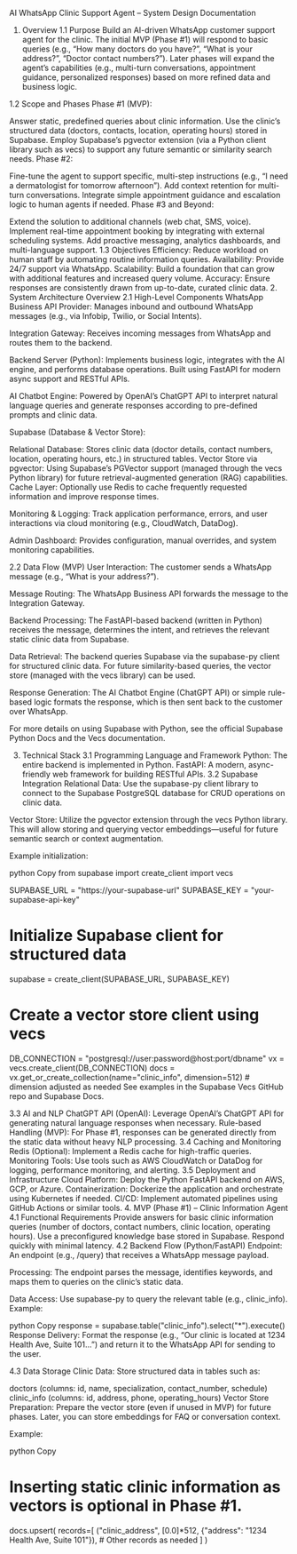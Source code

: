 AI WhatsApp Clinic Support Agent – System Design Documentation
1. Overview
1.1 Purpose
Build an AI-driven WhatsApp customer support agent for the clinic. The initial MVP (Phase #1) will respond to basic queries (e.g., “How many doctors do you have?”, “What is your address?”, “Doctor contact numbers?”). Later phases will expand the agent’s capabilities (e.g., multi-turn conversations, appointment guidance, personalized responses) based on more refined data and business logic.

1.2 Scope and Phases
Phase #1 (MVP):

Answer static, predefined queries about clinic information.
Use the clinic’s structured data (doctors, contacts, location, operating hours) stored in Supabase.
Employ Supabase’s pgvector extension (via a Python client library such as vecs) to support any future semantic or similarity search needs.
Phase #2:

Fine-tune the agent to support specific, multi-step instructions (e.g., “I need a dermatologist for tomorrow afternoon”).
Add context retention for multi-turn conversations.
Integrate simple appointment guidance and escalation logic to human agents if needed.
Phase #3 and Beyond:

Extend the solution to additional channels (web chat, SMS, voice).
Implement real-time appointment booking by integrating with external scheduling systems.
Add proactive messaging, analytics dashboards, and multi-language support.
1.3 Objectives
Efficiency: Reduce workload on human staff by automating routine information queries.
Availability: Provide 24/7 support via WhatsApp.
Scalability: Build a foundation that can grow with additional features and increased query volume.
Accuracy: Ensure responses are consistently drawn from up-to-date, curated clinic data.
2. System Architecture Overview
2.1 High-Level Components
WhatsApp Business API Provider:
Manages inbound and outbound WhatsApp messages (e.g., via Infobip, Twilio, or Social Intents).

Integration Gateway:
Receives incoming messages from WhatsApp and routes them to the backend.

Backend Server (Python):
Implements business logic, integrates with the AI engine, and performs database operations. Built using FastAPI for modern async support and RESTful APIs.

AI Chatbot Engine:
Powered by OpenAI’s ChatGPT API to interpret natural language queries and generate responses according to pre-defined prompts and clinic data.

Supabase (Database & Vector Store):

Relational Database: Stores clinic data (doctor details, contact numbers, location, operating hours, etc.) in structured tables.
Vector Store via pgvector: Using Supabase’s PGVector support (managed through the vecs Python library) for future retrieval-augmented generation (RAG) capabilities.
Cache Layer:
Optionally use Redis to cache frequently requested information and improve response times.

Monitoring & Logging:
Track application performance, errors, and user interactions via cloud monitoring (e.g., CloudWatch, DataDog).

Admin Dashboard:
Provides configuration, manual overrides, and system monitoring capabilities.

2.2 Data Flow (MVP)
User Interaction:
The customer sends a WhatsApp message (e.g., “What is your address?”).

Message Routing:
The WhatsApp Business API forwards the message to the Integration Gateway.

Backend Processing:
The FastAPI-based backend (written in Python) receives the message, determines the intent, and retrieves the relevant static clinic data from Supabase.

Data Retrieval:
The backend queries Supabase via the supabase-py client for structured clinic data. For future similarity-based queries, the vector store (managed with the vecs library) can be used.

Response Generation:
The AI Chatbot Engine (ChatGPT API) or simple rule-based logic formats the response, which is then sent back to the customer over WhatsApp.

For more details on using Supabase with Python, see the official Supabase Python Docs and the Vecs documentation.

3. Technical Stack
3.1 Programming Language and Framework
Python:
The entire backend is implemented in Python.
FastAPI:
A modern, async-friendly web framework for building RESTful APIs.
3.2 Supabase Integration
Relational Data:
Use the supabase-py client library to connect to the Supabase PostgreSQL database for CRUD operations on clinic data.

Vector Store:
Utilize the pgvector extension through the vecs Python library. This will allow storing and querying vector embeddings—useful for future semantic search or context augmentation.

Example initialization:

python
Copy
from supabase import create_client
import vecs

SUPABASE_URL = "https://your-supabase-url"
SUPABASE_KEY = "your-supabase-api-key"

# Initialize Supabase client for structured data
supabase = create_client(SUPABASE_URL, SUPABASE_KEY)

# Create a vector store client using vecs
DB_CONNECTION = "postgresql://user:password@host:port/dbname"
vx = vecs.create_client(DB_CONNECTION)
docs = vx.get_or_create_collection(name="clinic_info", dimension=512)  # dimension adjusted as needed
See examples in the Supabase Vecs GitHub repo and Supabase Docs.

3.3 AI and NLP
ChatGPT API (OpenAI):
Leverage OpenAI’s ChatGPT API for generating natural language responses when necessary.
Rule-based Handling (MVP):
For Phase #1, responses can be generated directly from the static data without heavy NLP processing.
3.4 Caching and Monitoring
Redis (Optional):
Implement a Redis cache for high-traffic queries.
Monitoring Tools:
Use tools such as AWS CloudWatch or DataDog for logging, performance monitoring, and alerting.
3.5 Deployment and Infrastructure
Cloud Platform:
Deploy the Python FastAPI backend on AWS, GCP, or Azure.
Containerization:
Dockerize the application and orchestrate using Kubernetes if needed.
CI/CD:
Implement automated pipelines using GitHub Actions or similar tools.
4. MVP (Phase #1) – Clinic Information Agent
4.1 Functional Requirements
Provide answers for basic clinic information queries (number of doctors, contact numbers, clinic location, operating hours).
Use a preconfigured knowledge base stored in Supabase.
Respond quickly with minimal latency.
4.2 Backend Flow (Python/FastAPI)
Endpoint:
An endpoint (e.g., /query) that receives a WhatsApp message payload.

Processing:
The endpoint parses the message, identifies keywords, and maps them to queries on the clinic’s static data.

Data Access:
Use supabase-py to query the relevant table (e.g., clinic_info).
Example:

python
Copy
response = supabase.table("clinic_info").select("*").execute()
Response Delivery:
Format the response (e.g., “Our clinic is located at 1234 Health Ave, Suite 101…”) and return it to the WhatsApp API for sending to the user.

4.3 Data Storage
Clinic Data:
Store structured data in tables such as:

doctors (columns: id, name, specialization, contact_number, schedule)
clinic_info (columns: id, address, phone, operating_hours)
Vector Store Preparation:
Prepare the vector store (even if unused in MVP) for future phases. Later, you can store embeddings for FAQ or conversation context.

Example:

python
Copy
# Inserting static clinic information as vectors is optional in Phase #1.
docs.upsert(
    records=[
        ("clinic_address", [0.0]*512, {"address": "1234 Health Ave, Suite 101"}),
        # Other records as needed
    ]
)
